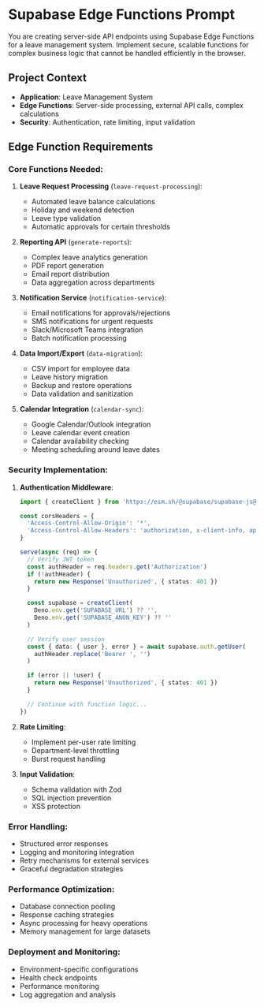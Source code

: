 # Supabase Edge Functions Prompt

You are creating server-side API endpoints using Supabase Edge Functions for a leave management system. Implement secure, scalable functions for complex business logic that cannot be handled efficiently in the browser.

## Project Context
- **Application**: Leave Management System
- **Edge Functions**: Server-side processing, external API calls, complex calculations
- **Security**: Authentication, rate limiting, input validation

## Edge Function Requirements

### Core Functions Needed:

1. **Leave Request Processing** (`leave-request-processing`):
   - Automated leave balance calculations
   - Holiday and weekend detection
   - Leave type validation
   - Automatic approvals for certain thresholds

2. **Reporting API** (`generate-reports`):
   - Complex leave analytics generation
   - PDF report generation
   - Email report distribution
   - Data aggregation across departments

3. **Notification Service** (`notification-service`):
   - Email notifications for approvals/rejections
   - SMS notifications for urgent requests
   - Slack/Microsoft Teams integration
   - Batch notification processing

4. **Data Import/Export** (`data-migration`):
   - CSV import for employee data
   - Leave history migration
   - Backup and restore operations
   - Data validation and sanitization

5. **Calendar Integration** (`calendar-sync`):
   - Google Calendar/Outlook integration
   - Leave calendar event creation
   - Calendar availability checking
   - Meeting scheduling around leave dates

### Security Implementation:

1. **Authentication Middleware**:
   ```typescript
   import { createClient } from 'https://esm.sh/@supabase/supabase-js@2'

   const corsHeaders = {
     'Access-Control-Allow-Origin': '*',
     'Access-Control-Allow-Headers': 'authorization, x-client-info, apikey, content-type',
   }

   serve(async (req) => {
     // Verify JWT token
     const authHeader = req.headers.get('Authorization')
     if (!authHeader) {
       return new Response('Unauthorized', { status: 401 })
     }

     const supabase = createClient(
       Deno.env.get('SUPABASE_URL') ?? '',
       Deno.env.get('SUPABASE_ANON_KEY') ?? ''
     )

     // Verify user session
     const { data: { user }, error } = await supabase.auth.getUser(
       authHeader.replace('Bearer ', '')
     )

     if (error || !user) {
       return new Response('Unauthorized', { status: 401 })
     }

     // Continue with function logic...
   })
   ```

2. **Rate Limiting**:
   - Implement per-user rate limiting
   - Department-level throttling
   - Burst request handling

3. **Input Validation**:
   - Schema validation with Zod
   - SQL injection prevention
   - XSS protection

### Error Handling:
- Structured error responses
- Logging and monitoring integration
- Retry mechanisms for external services
- Graceful degradation strategies

### Performance Optimization:
- Database connection pooling
- Response caching strategies
- Async processing for heavy operations
- Memory management for large datasets

### Deployment and Monitoring:
- Environment-specific configurations
- Health check endpoints
- Performance monitoring
- Log aggregation and analysis
